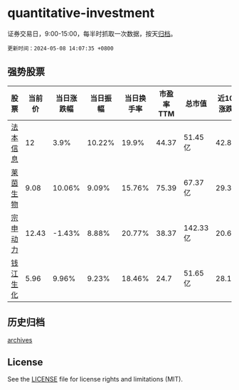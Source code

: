 # quantitative-investment

证券交易日，9:00-15:00，每半时抓取一次数据，按天[归档](archives)。

`更新时间：2024-05-08 14:07:35 +0800`

## 强势股票

|股票|当前价|当日涨跌幅|当日振幅|当日换手率|市盈率TTM|总市值|近10日涨跌幅|
|----|----|----|----|----|----|----|----|
|[法本信息](https://xueqiu.com/S/SZ300925)|12|3.9%|10.22%|19.9%|44.37|51.45亿|42.86%|
|[莱茵生物](https://xueqiu.com/S/SZ002166)|9.08|10.06%|9.09%|15.76%|75.39|67.37亿|29.34%|
|[宗申动力](https://xueqiu.com/S/SZ001696)|12.43|-1.43%|8.88%|20.77%|38.37|142.33亿|20.68%|
|[钱江生化](https://xueqiu.com/S/SH600796)|5.96|9.96%|9.23%|18.46%|24.7|51.65亿|28.17%|

## 历史归档

[archives](archives)

## License

See the [LICENSE](LICENSE) file for license rights and limitations (MIT).